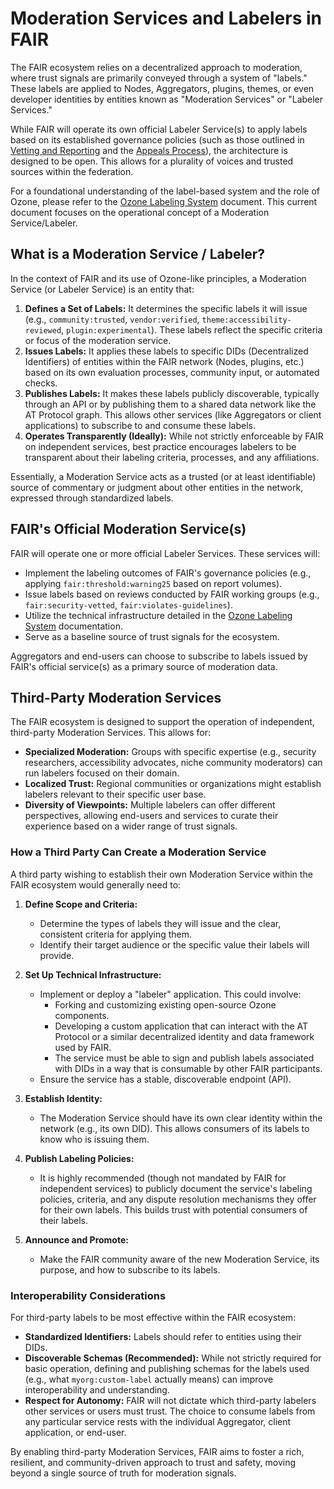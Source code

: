 # Moderation Services and Labelers in FAIR

The FAIR ecosystem relies on a decentralized approach to moderation, where trust signals are primarily conveyed through a system of "labels." These labels are applied to Nodes, Aggregators, plugins, themes, or even developer identities by entities known as "Moderation Services" or "Labeler Services."

While FAIR will operate its own official Labeler Service(s) to apply labels based on its established governance policies (such as those outlined in [Vetting and Reporting](./vetting-and-reporting.md) and the [Appeals Process](./appeals.md)), the architecture is designed to be open. This allows for a plurality of voices and trusted sources within the federation.

For a foundational understanding of the label-based system and the role of Ozone, please refer to the [Ozone Labeling System](../../ozone-labeling-system.md) document. This current document focuses on the operational concept of a Moderation Service/Labeler.

## What is a Moderation Service / Labeler?

In the context of FAIR and its use of Ozone-like principles, a Moderation Service (or Labeler Service) is an entity that:

1. **Defines a Set of Labels:** It determines the specific labels it will issue (e.g., `community:trusted`, `vendor:verified`, `theme:accessibility-reviewed`, `plugin:experimental`). These labels reflect the specific criteria or focus of the moderation service.
2. **Issues Labels:** It applies these labels to specific DIDs (Decentralized Identifiers) of entities within the FAIR network (Nodes, plugins, etc.) based on its own evaluation processes, community input, or automated checks.
3. **Publishes Labels:** It makes these labels publicly discoverable, typically through an API or by publishing them to a shared data network like the AT Protocol graph. This allows other services (like Aggregators or client applications) to subscribe to and consume these labels.
4. **Operates Transparently (Ideally):** While not strictly enforceable by FAIR on independent services, best practice encourages labelers to be transparent about their labeling criteria, processes, and any affiliations.

Essentially, a Moderation Service acts as a trusted (or at least identifiable) source of commentary or judgment about other entities in the network, expressed through standardized labels.

## FAIR's Official Moderation Service(s)

FAIR will operate one or more official Labeler Services. These services will:

- Implement the labeling outcomes of FAIR's governance policies (e.g., applying `fair:threshold:warning25` based on report volumes).
- Issue labels based on reviews conducted by FAIR working groups (e.g., `fair:security-vetted`, `fair:violates-guidelines`).
- Utilize the technical infrastructure detailed in the [Ozone Labeling System](../../ozone-labeling-system.md) documentation.
- Serve as a baseline source of trust signals for the ecosystem.

Aggregators and end-users can choose to subscribe to labels issued by FAIR's official service(s) as a primary source of moderation data.

## Third-Party Moderation Services

The FAIR ecosystem is designed to support the operation of independent, third-party Moderation Services. This allows for:

- **Specialized Moderation:** Groups with specific expertise (e.g., security researchers, accessibility advocates, niche community moderators) can run labelers focused on their domain.
- **Localized Trust:** Regional communities or organizations might establish labelers relevant to their specific user base.
- **Diversity of Viewpoints:** Multiple labelers can offer different perspectives, allowing end-users and services to curate their experience based on a wider range of trust signals.

### How a Third Party Can Create a Moderation Service

A third party wishing to establish their own Moderation Service within the FAIR ecosystem would generally need to:

1. **Define Scope and Criteria:**
    * Determine the types of labels they will issue and the clear, consistent criteria for applying them.
    * Identify their target audience or the specific value their labels will provide.

2. **Set Up Technical Infrastructure:**
    * Implement or deploy a "labeler" application. This could involve:
        * Forking and customizing existing open-source Ozone components.
        * Developing a custom application that can interact with the AT Protocol or a similar decentralized identity and data framework used by FAIR.
        * The service must be able to sign and publish labels associated with DIDs in a way that is consumable by other FAIR participants.
    * Ensure the service has a stable, discoverable endpoint (API).

3. **Establish Identity:**
    * The Moderation Service should have its own clear identity within the network (e.g., its own DID). This allows consumers of its labels to know who is issuing them.

4. **Publish Labeling Policies:**
    * It is highly recommended (though not mandated by FAIR for independent services) to publicly document the service's labeling policies, criteria, and any dispute resolution mechanisms they offer for their own labels. This builds trust with potential consumers of their labels.

5. **Announce and Promote:**
    * Make the FAIR community aware of the new Moderation Service, its purpose, and how to subscribe to its labels.

### Interoperability Considerations

For third-party labels to be most effective within the FAIR ecosystem:

- **Standardized Identifiers:** Labels should refer to entities using their DIDs.
- **Discoverable Schemas (Recommended):** While not strictly required for basic operation, defining and publishing schemas for the labels used (e.g., what `myorg:custom-label` actually means) can improve interoperability and understanding.
- **Respect for Autonomy:** FAIR will not dictate which third-party labelers other services or users must trust. The choice to consume labels from any particular service rests with the individual Aggregator, client application, or end-user.

By enabling third-party Moderation Services, FAIR aims to foster a rich, resilient, and community-driven approach to trust and safety, moving beyond a single source of truth for moderation signals.
